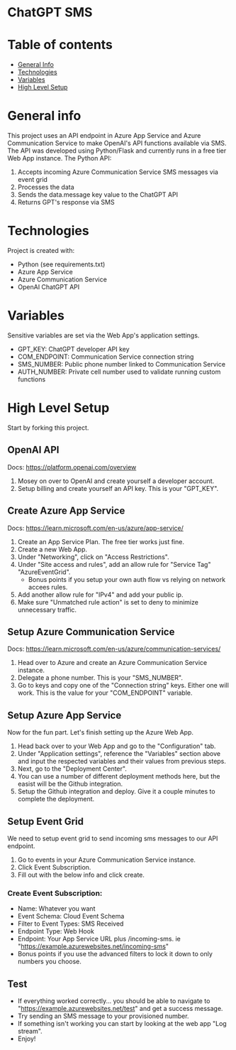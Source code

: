 # ChatGPT SMS

# Table of contents
* [General Info](#general-info)
* [Technologies](#technologies)
* [Variables](#variables)
* [High Level Setup](#high-level-setup)

# General info
This project uses an API endpoint in Azure App Service and Azure Communication Service to make OpenAI's API functions available via SMS. The API was developed using Python/Flask and currently runs in a free tier Web App instance. 
The Python API:
1. Accepts incoming Azure Communication Service SMS messages via event grid 
2. Processes the data 
3. Sends the data.message key value to the ChatGPT API
4. Returns GPT's response via SMS 
	
# Technologies
Project is created with:
* Python (see requirements.txt)
* Azure App Service
* Azure Communication Service
* OpenAI ChatGPT API

# Variables
Sensitive variables are set via the Web App's application settings. 
* GPT_KEY: ChatGPT developer API key
* COM_ENDPOINT: Communication Service connection string 
* SMS_NUMBER: Public phone number linked to Communication Service
* AUTH_NUMBER: Private cell number used to validate running custom functions 

# High Level Setup
Start by forking this project. 

## OpenAI API 
Docs: https://platform.openai.com/overview
1. Mosey on over to OpenAI and create yourself a developer account. 
2. Setup billing and create yourself an API key. This is your "GPT_KEY". 

## Create Azure App Service 
Docs: https://learn.microsoft.com/en-us/azure/app-service/
1. Create an App Service Plan. The free tier works just fine. 
2. Create a new Web App.
3. Under "Networking", click on "Access Restrictions". 
4. Under "Site access and rules", add an allow rule for "Service Tag" "AzureEventGrid". 
    * Bonus points if you setup your own auth flow vs relying on network accees rules. 
5. Add another allow rule for "IPv4" and add your public ip. 
6. Make sure "Unmatched rule action" is set to deny to minimize unnecessary traffic. 

## Setup Azure Communication Service 
Docs: https://learn.microsoft.com/en-us/azure/communication-services/
1. Head over to Azure and create an Azure Communication Service instance. 
2. Delegate a phone number. This is your "SMS_NUMBER".
3. Go to keys and copy one of the "Connection string" keys. Either one will work. This is the value for your "COM_ENDPOINT" variable. 

## Setup Azure App Service 
Now for the fun part. Let's finish setting up the Azure Web App. 
1. Head back over to your Web App and go to the "Configuration" tab. 
2. Under "Application settings", reference the "Variables" section above and input the respected variables and their values from previous steps. 
3. Next, go to the "Deployment Center". 
4. You can use a number of different deployment methods here, but the easist will be the Github integration. 
5. Setup the Github integration and deploy. Give it a couple minutes to complete the deployment.

## Setup Event Grid 
We need to setup event grid to send incoming sms messages to our API endpoint. 
1. Go to events in your Azure Communication Service instance. 
2. Click Event Subscription. 
3. Fill out with the below info and click create. 

### Create Event Subscription: 
* Name: Whatever you want
* Event Schema: Cloud Event Schema 
* Filter to Event Types: SMS Received
* Endpoint Type: Web Hook 
* Endpoint: Your App Service URL plus /incoming-sms. ie "https://example.azurewebsites.net/incoming-sms"
* Bonus points if you use the advanced filters to lock it down to only numbers you choose. 

## Test
* If everything worked correctly... you should be able to navigate to "https://example.azurewebsites.net/test" and get a success message. 
* Try sending an SMS message to your provisioned number. 
* If something isn't working you can start by looking at the web app "Log stream". 
* Enjoy! 
